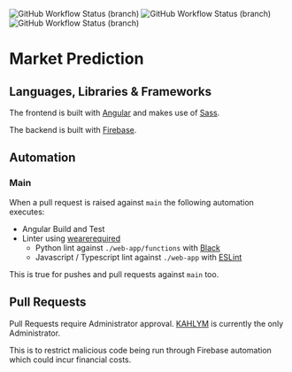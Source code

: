 ![GitHub Workflow Status (branch)](https://img.shields.io/github/workflow/status/KAHLYM/market-prediction/Angular%20Tests/main?label=Angular%20Tests&logo=Angular&style=for-the-badge)
![GitHub Workflow Status (branch)](https://img.shields.io/github/workflow/status/KAHLYM/market-prediction/Lint/main?label=Linter&style=for-the-badge)
![GitHub Workflow Status (branch)](https://img.shields.io/endpoint?url=https%3A%2F%2Fraw.githubusercontent.com/KAHLYM/market-prediction/main/web-app/functions/get_reddit_submissions/coverage.json&style=for-the-badge)

# Market Prediction

## Languages, Libraries & Frameworks

The frontend is built with [Angular](https://angular.io/) and makes use of [Sass](https://sass-lang.com/).

The backend is built with [Firebase](https://firebase.google.com/).

## Automation

### Main

When a pull request is raised against `main` the following automation executes:
* Angular Build and Test
* Linter using [wearerequired](https://github.com/wearerequired/lint-action)
  * Python lint against `./web-app/functions` with [Black](https://black.readthedocs.io/en/stable/)
  * Javascript / Typescript lint against `./web-app` with [ESLint](https://eslint.org/)

This is true for pushes and pull requests against `main` too.

## Pull Requests

Pull Requests require Administrator approval. [KAHLYM](https://github.com/KAHLYM) is currently the only Administrator.

This is to restrict malicious code being run through Firebase automation which could incur financial costs.
